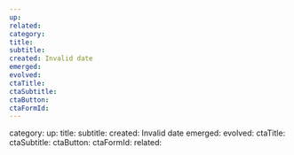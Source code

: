 ```yaml
---
up: 
related: 
category: 
title: 
subtitle: 
created: Invalid date
emerged: 
evolved: 
ctaTitle: 
ctaSubtitle: 
ctaButton: 
ctaFormId: 
---
```


category: 
up: 
title: 
subtitle: 
created: Invalid date
emerged: 
evolved: 
ctaTitle: 
ctaSubtitle: 
ctaButton: 
ctaFormId: 
related: 